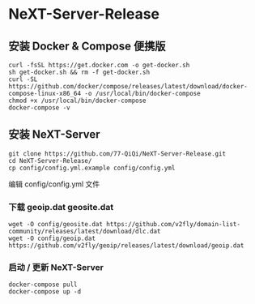 # NeXT-Server-Release

## 安装 Docker & Compose 便携版

```
curl -fsSL https://get.docker.com -o get-docker.sh
sh get-docker.sh && rm -f get-docker.sh
curl -SL https://github.com/docker/compose/releases/latest/download/docker-compose-linux-x86_64 -o /usr/local/bin/docker-compose
chmod +x /usr/local/bin/docker-compose
docker-compose -v
```

## 安装 NeXT-Server

```
git clone https://github.com/77-QiQi/NeXT-Server-Release.git
cd NeXT-Server-Release/
cp config/config.yml.example config/config.yml
```
编辑 config/config.yml 文件

### 下载 geoip.dat geosite.dat
```
wget -O config/geosite.dat https://github.com/v2fly/domain-list-community/releases/latest/download/dlc.dat
wget -O config/geoip.dat https://github.com/v2fly/geoip/releases/latest/download/geoip.dat
```

### 启动 / 更新 NeXT-Server
```
docker-compose pull
docker-compose up -d
```
